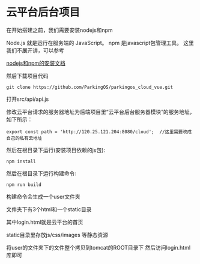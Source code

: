 # 云平台后台项目


在开始搭建之前，我们需要安装nodejs和npm

Node.js 就是运行在服务端的 JavaScript。
npm 是javascript包管理工具。
这里我们不展开讲，可以参考

<a href="http://www.runoob.com/nodejs/nodejs-tutorial.html">nodejs和npm的安装文档</a>


然后下载项目代码
```
git clone https://github.com/ParkingOS/parkingos_cloud_vue.git
```

打开src/api/api.js

修改云平台请求的服务器地址为后端项目里“云平台后台服务器模块”的服务地址，如下所示：

```
export const path = 'http://120.25.121.204:8080/cloud';  //这里需要改成自己的私有云地址
```

然后在根目录下运行(安装项目依赖的js包):

```
npm install
```

然后在根目录下运行构建命令:


```
npm run build
```

构建命令会生成一个user文件夹

文件夹下有3个html和一个static目录

其中login.html就是云平台的首页

static目录里存放js/css/images 等静态资源


将user的文件夹下的文件整个拷贝到tomcat的ROOT目录下
然后访问login.html库即可

